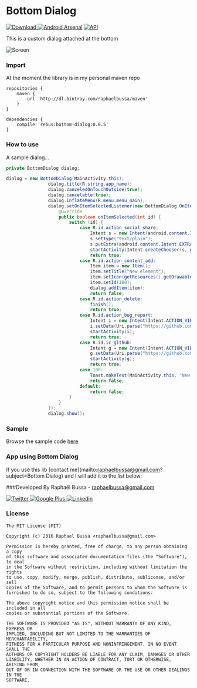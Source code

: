 # Bottom Dialog
[ ![Download](https://api.bintray.com/packages/raphaelbussa/maven/bottom-dialog/images/download.svg) ](https://bintray.com/raphaelbussa/maven/bottom-dialog/_latestVersion) [![Android Arsenal](https://img.shields.io/badge/Android%20Arsenal-BottomDialog-green.svg?style=true)](https://android-arsenal.com/details/1/3168) [![API](https://img.shields.io/badge/API-11%2B-brightgreen.svg?style=flat)](https://android-arsenal.com/api?level=11)

This is a custom dialog attached at the bottom

![Screen](https://raw.githubusercontent.com/rebus007/BottomDialog/master/img/header.png)

### Import
At the moment the library is in my personal maven repo
```Gradle
repositories {
    maven {
        url 'http://dl.bintray.com/raphaelbussa/maven'
    }
}
```
```Gradle
dependencies {
    compile 'rebus:bottom-dialog:0.0.5'
}
```
### How to use

A sample dialog...
```java
private BottomDialog dialog;

dialog = new BottomDialog(MainActivity.this);
                dialog.title(R.string.app_name);
                dialog.canceledOnTouchOutside(true);
                dialog.cancelable(true);
                dialog.inflateMenu(R.menu.menu_main);
                dialog.setOnItemSelectedListener(new BottomDialog.OnItemSelectedListener() {
                    @Override
                    public boolean onItemSelected(int id) {
                        switch (id) {
                            case R.id.action_social_share:
                                Intent s = new Intent(android.content.Intent.ACTION_SEND);
                                s.setType("text/plain");
                                s.putExtra(android.content.Intent.EXTRA_TEXT, "https://github.com/rebus007/BottomDialog/issues");
                                startActivity(Intent.createChooser(s, getResources().getText(R.string.action_social_share)));
                                return true;
                            case R.id.action_content_add:
                                Item item = new Item();
                                item.setTitle("New element");
                                item.setIcon(getResources().getDrawable(R.drawable.ic_action_action_bug_report));
                                item.setId(100);
                                dialog.addItem(item);
                                return false;
                            case R.id.action_delete:
                                finish();
                                return true;
                            case R.id.action_bug_report:
                                Intent i = new Intent(Intent.ACTION_VIEW);
                                i.setData(Uri.parse("https://github.com/rebus007/BottomDialog/issues"));
                                startActivity(i);
                                return true;
                            case R.id.ic_github:
                                Intent g = new Intent(Intent.ACTION_VIEW);
                                g.setData(Uri.parse("https://github.com/rebus007/BottomDialog"));
                                startActivity(g);
                                return true;
                            case 100:
                                Toast.makeText(MainActivity.this, "New element clicked!!!", Toast.LENGTH_SHORT).show();
                                return false;
                            default:
                                return false;
                        }
                    }
                });
                dialog.show();
```

### Sample
Browse the sample code [here](https://github.com/rebus007/BottomDialog/tree/master/app)
### App using Bottom Dialog
If you use this lib [contact me](mailto:raphaelbussa@gmail.com?subject=Bottom Dialog) and I will add it to the list below:

###Developed By
Raphaël Bussa - [raphaelbussa@gmail.com](mailto:raphaelbussa@gmail.com)

[ ![Twitter](https://raw.githubusercontent.com/rebus007/BottomDialog/master/img/social/twitter-icon.png) ](https://twitter.com/rebus_007)[ ![Google Plus](https://raw.githubusercontent.com/rebus007/BottomDialog/master/img/social/google-plus-icon.png) ](https://plus.google.com/+RaphaelBussa/posts)[ ![Linkedin](https://raw.githubusercontent.com/rebus007/BottomDialog/master/img/social/linkedin-icon.png) ](https://www.linkedin.com/in/rebus007)

### License
```
The MIT License (MIT)

Copyright (c) 2016 Raphael Bussa <raphaelbussa@gmail.com>

Permission is hereby granted, free of charge, to any person obtaining a copy
of this software and associated documentation files (the "Software"), to deal
in the Software without restriction, including without limitation the rights
to use, copy, modify, merge, publish, distribute, sublicense, and/or sell
copies of the Software, and to permit persons to whom the Software is
furnished to do so, subject to the following conditions:

The above copyright notice and this permission notice shall be included in all
copies or substantial portions of the Software.

THE SOFTWARE IS PROVIDED "AS IS", WITHOUT WARRANTY OF ANY KIND, EXPRESS OR
IMPLIED, INCLUDING BUT NOT LIMITED TO THE WARRANTIES OF MERCHANTABILITY,
FITNESS FOR A PARTICULAR PURPOSE AND NONINFRINGEMENT. IN NO EVENT SHALL THE
AUTHORS OR COPYRIGHT HOLDERS BE LIABLE FOR ANY CLAIM, DAMAGES OR OTHER
LIABILITY, WHETHER IN AN ACTION OF CONTRACT, TORT OR OTHERWISE, ARISING FROM,
OUT OF OR IN CONNECTION WITH THE SOFTWARE OR THE USE OR OTHER DEALINGS IN THE
SOFTWARE.
```
